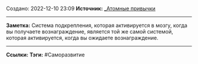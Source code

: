 Создано: 2022-12-10 23:09
**Источник:** [_Атомные привычки](_Атомные%20привычки.md)
***
**Заметка:**  Система подкрепления, которая активируется в мозгу, когда вы получаете вознаграждение, является той же самой системой, которая активируется, когда вы ожидаете вознаграждение.
***
**Ссылки:** 
**Тэги:** #Саморазвитие 

